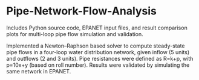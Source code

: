 # Pipe-Network-Flow-Analysis
Includes Python source code, EPANET input files, and result comparison plots for multi-loop pipe flow simulation and validation.

Implemented a Newton–Raphson based solver to compute steady-state pipe flows in a four-loop water distribution network, given inflow (5 units) and outflows (2 and 3 units). Pipe resistances were defined as 
R=k+p, with p=10x+y (based on roll number). Results were validated by simulating the same network in EPANET.
